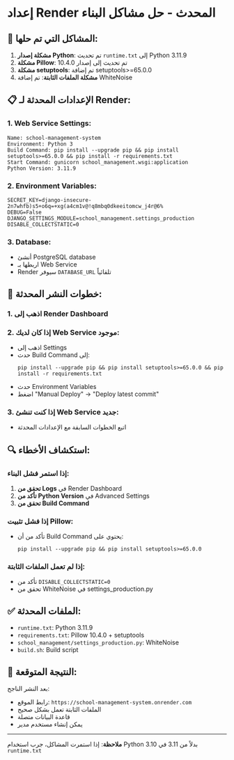 # إعداد Render المحدث - حل مشاكل البناء

## 🔧 المشاكل التي تم حلها:

1. **مشكلة إصدار Python**: تم تحديث `runtime.txt` إلى Python 3.11.9
2. **مشكلة Pillow**: تم تحديث إلى إصدار 10.4.0
3. **مشكلة setuptools**: تم إضافة setuptools>=65.0.0
4. **مشكلة الملفات الثابتة**: تم إضافة WhiteNoise

## 📋 الإعدادات المحدثة لـ Render:

### 1. Web Service Settings:
```
Name: school-management-system
Environment: Python 3
Build Command: pip install --upgrade pip && pip install setuptools>=65.0.0 && pip install -r requirements.txt
Start Command: gunicorn school_management.wsgi:application
Python Version: 3.11.9
```

### 2. Environment Variables:
```
SECRET_KEY=django-insecure-2n7whfb)s5+o6q=+xg(a4cm1v@!q8mbq0dkeeitomcw_j4r@6%
DEBUG=False
DJANGO_SETTINGS_MODULE=school_management.settings_production
DISABLE_COLLECTSTATIC=0
```

### 3. Database:
- أنشئ PostgreSQL database
- اربطها بـ Web Service
- Render سيوفر `DATABASE_URL` تلقائياً

## 🚀 خطوات النشر المحدثة:

### 1. اذهب إلى Render Dashboard
### 2. إذا كان لديك Web Service موجود:
- اذهب إلى Settings
- حدث Build Command إلى:
  ```
  pip install --upgrade pip && pip install setuptools>=65.0.0 && pip install -r requirements.txt
  ```
- حدث Environment Variables
- اضغط "Manual Deploy" → "Deploy latest commit"

### 3. إذا كنت تنشئ Web Service جديد:
- اتبع الخطوات السابقة مع الإعدادات المحدثة

## 🔍 استكشاف الأخطاء:

### إذا استمر فشل البناء:
1. **تحقق من Logs** في Render Dashboard
2. **تأكد من Python Version** في Advanced Settings
3. **تحقق من Build Command**

### إذا فشل تثبيت Pillow:
- تأكد من أن Build Command يحتوي على:
  ```
  pip install --upgrade pip && pip install setuptools>=65.0.0
  ```

### إذا لم تعمل الملفات الثابتة:
- تأكد من `DISABLE_COLLECTSTATIC=0`
- تحقق من WhiteNoise في settings_production.py

## ✅ الملفات المحدثة:

- `runtime.txt`: Python 3.11.9
- `requirements.txt`: Pillow 10.4.0 + setuptools
- `school_management/settings_production.py`: WhiteNoise
- `build.sh`: Build script

## 🎯 النتيجة المتوقعة:

بعد النشر الناجح:
- رابط الموقع: `https://school-management-system.onrender.com`
- الملفات الثابتة تعمل بشكل صحيح
- قاعدة البيانات متصلة
- يمكن إنشاء مستخدم مدير

---

**ملاحظة**: إذا استمرت المشاكل، جرب استخدام Python 3.10 بدلاً من 3.11 في `runtime.txt`
